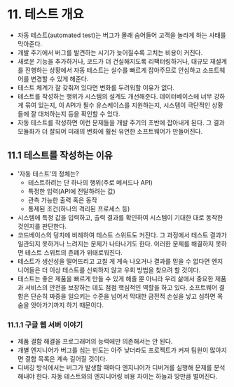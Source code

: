# 11. 테스트 개요

- 자동 테스트(automated test)는 버그가 몰래 숨어들어 고객을 놀라게 하는 사태를 막아준다.
- 개발 주기에서 버그를 발견하는 시기가 늦어질수록 고치는 비용이 커진다.
- 새로운 기능을 추가하거나, 코드가 더 건실해지도록 리팩터링하거나, 대규모 재설계를 진행하는 상황에서 자동 테스트는 실수를 빠르게 잡아주므로 안심하고 소프트웨어를 변경할 수 있게 해준다.
- 테스트 체계가 잘 갖춰져 있다면 변화를 두려워할 이유가 없다.
- 테스트를 작성하는 행위가 시스템의 설계도 개선해준다. 데이터베이스에 너무 강하게 묶여 있는지, 이 API가 필수 유스케이스를 지원하는지, 시스템이 극단적인 상황들에 잘 대처하는지 등을 확인할 수 있다.
- 자동 테스트를 작성하면 이런 문제들을 개발 주기의 초반에 잡아내게 된다. 그 결과 모듈화가 더 잘되어 미래의 변화에 훨씬 유연한 소프트웨어가 만들어진다.

## 11.1 테스트를 작성하는 이유

- '자동 테스트'의 정체는?
  - 테스트하려는 단 하나의 행위(주로 메서드나 API)
  - 특정한 입력(API에 전달하려는 값)
  - 관측 가능한 출력 혹은 동작
  - 통제된 조건(하나의 격리된 프로세스 등)
- 시스템에 특정 값을 입력하고, 출력 결과를 확인하여 시스템이 기대한 대로 동작한 것인지를 판단한다.
- 코드베이스의 덩치에 비례하여 테스트 스위트도 커진다. 그 과정에서 테스트 결과가 일관되지 못하거나 느려지는 문제가 나타나기도 한다. 이러한 문제를 해결하지 못하면 테스트 스위트의 존폐가 위태로워진다.
- 테스트가 생산성을 떨어뜨리고 고칠 게 계속 나오거나 결과를 믿을 수 없다면 엔지니어들은 더 이상 테스트를 신뢰하지 않고 우회 방법을 찾으려 할 것이다.
- 테스트는 좋은 제품을 빠르게 만들 수 있게 해줄 뿐 아니라 우리 삶에서 중요한 제품과 서비스의 안전을 보장하는 데도 점점 핵심적인 역할을 하고 있다. 소프트웨어 결함은 단순히 짜증을 일으키는 수준을 넘어서 막대한 금전적 손실을 낳고 심하면 목숨을 앗아가기까지 하기 때문이다.

### 11.1.1 구글 웹 서버 이야기

- 제품 결함 해결을 프로그래머의 능력에만 의존해서는 안 된다.
- 개별 엔지니어가 버그를 심는 빈도는 아주 낮더라도 프로젝트가 커져 팀원이 많아지면 결함 목록은 계속 길어질 것이다.
- 디버깅 방식에서는 버그가 발생할 때마다 엔지니어가 디버거를 실행해 문제를 분석해내야 한다. 자동 테스트와의 엔지니어링 비용 차이는 하늘과 땅만큼 벌어진다.
